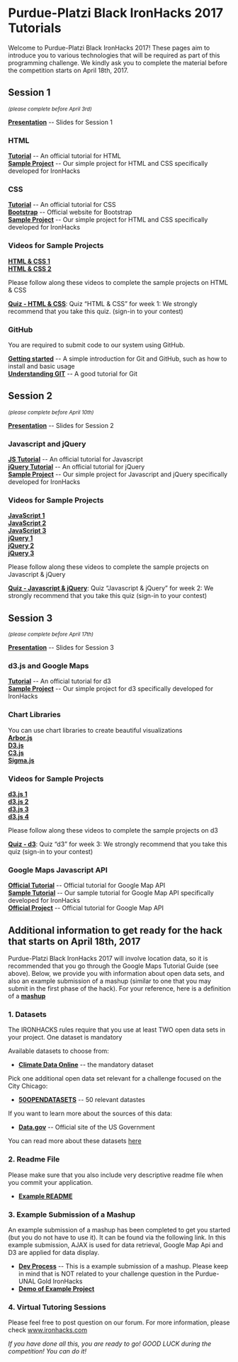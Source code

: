 # Purdue-Platzi Black IronHacks 2017 Tutorials    

Welcome to Purdue-Platzi Black IronHacks 2017! These pages aim to introduce you to various technologies that will be required as part of this programming challenge. We kindly ask you to complete the material before the competition starts on April 18th, 2017. 

## Session 1 
<i><small>(please complete before April 3rd)</small></i>

**[Presentation](https://drive.google.com/open?id=1sjZ7yVoA8M6EfXRO4h6GFP1okMIr7p5Lpackdnl8n3E)** -- Slides for Session 1
### HTML
**[Tutorial](http://www.w3schools.com/html)** -- An official tutorial for HTML<br>
**[Sample Project](session1/html&css)** -- Our simple project for HTML and CSS specifically developed for IronHacks<br>

### CSS
**[Tutorial](http://www.w3schools.com/css/)** -- An official tutorial for CSS<br>
**[Bootstrap](http://getbootstrap.com/)** -- Official website for Bootstrap<br>
**[Sample Project](session1/html&css)** -- Our simple project for HTML and CSS specifically developed for IronHacks<br>

### Videos for Sample Projects
**[HTML & CSS 1](https://drive.google.com/open?id=0B-DRvJb6N3IiSXFMQkR1LVFvQTA)** <br>
**[HTML & CSS 2](https://drive.google.com/open?id=0B-DRvJb6N3IidUZDS0d5TVBnb1E)** <br>

Please follow along these videos to complete the sample projects on HTML & CSS


**[Quiz - HTML & CSS](http://www.ironhacks.com/quizzes)**: Quiz “HTML & CSS” for week 1: We strongly recommend that you take this quiz. (sign-in to your contest)<br>

### GitHub

You are required to submit code to our system using GitHub. <br>


**[Getting started](session1/Github/Github-Tutorial.md)** -- A simple introduction for Git and GitHub, such as how to install and basic usage<br>
**[Understanding GIT](https://www.atlassian.com/git/tutorials/what-is-git)** -- A good tutorial for Git

## Session 2 
<small><i>(please complete before April 10th)</i></small>

**[Presentation](https://drive.google.com/open?id=1xUv4yT7R2p2yTVoSPS5-doPx6DvBAZrDcvqupxrAHSI)** -- Slides for Session 2

### Javascript and jQuery
**[JS Tutorial](http://www.w3schools.com/js/)** -- An official tutorial for Javascript<br>
**[jQuery Tutorial](http://www.w3schools.com/jquery/)** -- An official tutorial for jQuery<br>
**[Sample Project](session2/)** -- Our simple project for Javascript and jQuery specifically developed for IronHacks<br>

### Videos for Sample Projects
**[JavaScript 1](https://drive.google.com/open?id=0B9-5urQe7fqLa0tqZWw0TkhRbTQ)** <br>
**[JavaScript 2](https://drive.google.com/open?id=0B9-5urQe7fqLcnhLX2VOS244Y3c)** <br>
**[JavaScript 3](https://drive.google.com/open?id=0B9-5urQe7fqLOW56VlNVaWhFelE)** <br>
**[jQuery 1](https://drive.google.com/open?id=0B9-5urQe7fqLbW82ZDJrY2QwOVU)** <br>
**[jQuery 2](https://drive.google.com/open?id=0B9-5urQe7fqLLV80bnBjYUF6TWM)** <br>
**[jQuery 3](https://drive.google.com/open?id=0B9-5urQe7fqLWGcwRXZ1djU1Q3c)** <br>

Please follow along these videos to complete the sample projects on Javascript & jQuery

**[Quiz - Javascript & jQuery](http://www.ironhacks.com/quizzes)**: Quiz “Javascript & jQuery” for week 2: We strongly recommend that you take this quiz (sign-in to your contest)<br>

## Session 3 
<small><i>(please complete before April 17th)</i></small>

**[Presentation](https://drive.google.com/open?id=1lNHrUUyLdcfl8Mo5BYv1_XlG9UBxfwl_z0GNYqgRc0M)** -- Slides for Session 3

### d3.js and Google Maps
**[Tutorial](https://github.com/d3/d3/wiki)** -- An official tutorial for d3<br> 
**[Sample Project](session3/D3_tutorial)** -- Our simple project for d3 specifically developed for IronHacks<br>


### Chart Libraries
You can use chart libraries to create beautiful visualizations <br>
**[Arbor.js](http://arborjs.org)** <br>
**[D3.js](http://d3js.org)**<br>
**[C3.js](http://c3js.org)**<br>
**[Sigma.js](http://sigmajs.org)**<br>

### Videos for Sample Projects
**[d3.js 1](https://drive.google.com/open?id=0B-DRvJb6N3IiLXZDSFR2ZHF5NFE)** <br> 
**[d3.js 2](https://drive.google.com/open?id=0B-DRvJb6N3IiYm5hclVxRk9pcEE)**<br> 
**[d3.js 3](https://drive.google.com/open?id=0B-DRvJb6N3Iic25BWkJ5eXpNb1E)** <br> 
**[d3.js 4](https://drive.google.com/open?id=0B-DRvJb6N3IiVno4eGZQNnItMnM)** <br> 

Please follow along these videos to complete the sample projects on d3 

**[Quiz - d3](http://www.ironhacks.com/quizzes)**: Quiz “d3” for week 3: We strongly recommend that you take this quiz (sign-in to your contest)<br>

### Google Maps Javascript API
**[Official Tutorial](https://developers.google.com/maps/documentation/javascript/tutorial)** -- Official tutorial for Google Map API<br>
**[Sample Tutorial](session3/GoogleMap/Google-Maps-Tutorial.md)** -- Our sample tutorial for Google Map API specifically developed for IronHacks<br>
**[Official Project](https://developers.google.com/maps/documentation/javascript/earthquakes)** -- Official tutorial for Google Map API<br>

## Additional information to get ready for the hack that starts on April 18th, 2017

Purdue-Platzi Black IronHacks 2017 will involve location data, so it is recommended that you go through the Google Maps Tutorial Guide (see above). 
Below, we provide you with information about open data sets, and also an example submission of a mashup (similar to one that you may submit in the first phase of the hack). For your reference, here is a definition of a **[mashup](https://techterms.com/definition/mashup)**

### 1. Datasets

The IRONHACKS rules require that you use at least TWO open data sets in your project. One dataset is mandatory

Available datasets to choose from:
- **[Climate Data Online](https://www.ncdc.noaa.gov/cdo-web)** -- the mandatory dataset <br>

Pick one additional open data set relevant for a challenge focused on the City Chicago:
- **[50OPENDATASETS](https://www.dropbox.com/s/6lalw2o175t15lp/verified%20datasets.docx?dl=0)** -- 50 relevant datastes

If you want to learn more about the sources of this data:
- **[Data.gov](https://www.data.gov)** -- Official site of the US Government

You can read more about these datasets [here](Datasets.md)

### 2. Readme File
Please make sure that you also include very descriptive readme file when you commit your application. 
- **[Example README](readme_template)**

### 3. Example Submission of a Mashup   

An example submission of a mashup has been completed to get you started (but you do not have to use it). It can be found via the following link. In this example submission, AJAX is used for data retrieval, Google Map Api and D3 are applied for data display. 

- **[Dev Process](sample_project)** -- This is a example submission of a mashup. Please keep in mind that is NOT related to your challenge question in the Purdue-UNAL Gold IronHacks <br>
- **[Demo of Example Project](http://rawgit.com/blackironhack/2017-Purdue-Platzi-IronHack-Tutorials/master/sample_project/2017-Purdue-Platzi-IronHacks-Tutorial-Project.html)**

### 4. Virtual Tutoring Sessions

Please feel free to post question on our forum. For more information, please check www.ironhacks.com

<i>If you have done all this, you are ready to go! GOOD LUCK during the competition! You can do it! </i>
